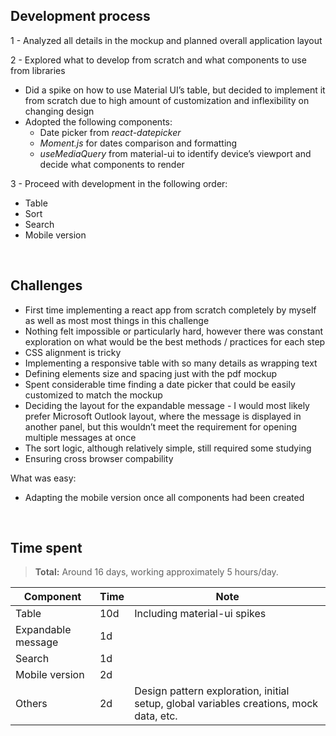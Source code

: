 ## Development process

1 - Analyzed all details in the mockup and planned overall application layout

2 - Explored what to develop from scratch and what components to use from libraries
- Did a spike on how to use Material UI’s table, but decided to implement it from scratch due to high amount of customization and inflexibility on changing design
- Adopted the following components:
    - Date picker from _react-datepicker_
    - _Moment.js_ for dates comparison and formatting
    - _useMediaQuery_ from material-ui to identify device’s viewport and decide what components to render

3 - Proceed with development in the following order:
- Table
- Sort
- Search
- Mobile version

</br>

## Challenges
- First time implementing a react app from scratch completely by myself as well as most most things in this challenge
- Nothing felt impossible or particularly hard, however there was constant exploration on what would be the best methods / practices for each step 
- CSS alignment is tricky
- Implementing a responsive table with so many details as wrapping text
- Defining elements size and spacing just with the pdf mockup
- Spent considerable time finding a date picker that could be easily customized to match the mockup
- Deciding the layout for the expandable message - I would most likely prefer Microsoft Outlook layout, where the message is displayed in another panel, but this wouldn’t meet the requirement for opening multiple messages at once
- The sort logic, although relatively simple, still required some studying  
- Ensuring cross browser compability

What was easy:
- Adapting the mobile version once all components had been created

</br>

## Time spent

>**Total:** Around 16 days, working approximately 5 hours/day.

Component | Time | Note
----- | ----- | ----- 
Table | 10d | Including material-ui spikes
Expandable message | 1d
Search | 1d
Mobile version | 2d 
Others | 2d | Design pattern exploration, initial setup, global variables creations, mock data, etc. 